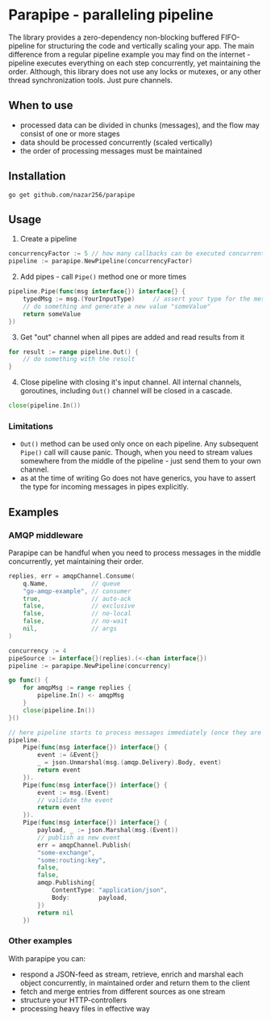 Parapipe - paralleling pipeline
===============================

The library provides a zero-dependency non-blocking buffered FIFO-pipeline for structuring the code and vertically scaling your app. 
The main difference from a regular pipeline example you may find on the internet - pipeline executes everything on each step concurrently,
yet maintaining the order. Although, this library does not use any locks or mutexes, or any other thread synchronization
tools. Just pure channels.

When to use
-----------

* processed data can be divided in chunks (messages), and the flow may consist of one or more stages
* data should be processed concurrently (scaled vertically)
* the order of processing messages must be maintained

Installation
------------

```
go get github.com/nazar256/parapipe
```

Usage
-----

1. Create a pipeline

```go
concurrencyFactor := 5 // how many callbacks can be executed concurrently for each pipe
pipeline := parapipe.NewPipeline(concurrencyFactor)
```

2. Add pipes - call `Pipe()` method one or more times
```go
pipeline.Pipe(func(msg interface{}) interface{} {
    typedMsg := msg.(YourInputType)     // assert your type for the message
    // do something and generate a new value "someValue"
    return someValue
})
   ```
3. Get "out" channel when all pipes are added and read results from it
```go
for result := range pipeline.Out() {
    // do something with the result
}
```
4. Close pipeline with closing it's input channel. All internal channels, goroutines, including `Out()` channel will be
   closed in a cascade.
```go
close(pipeline.In())
```   

### Limitations

* `Out()` method can be used only once on each pipeline. Any subsequent `Pipe()` call will cause panic. Though, when you
  need to stream values somewhere from the middle of the pipeline - just send them to your own channel.
* as at the time of writing Go does not have generics, you have to assert the type for incoming messages in pipes explicitly.

Examples
--------

### AMQP middleware

Parapipe can be handful when you need to process messages in the middle concurrently, yet maintaining their order.

```go
replies, err = amqpChannel.Consume(
    q.Name,            // queue
    "go-amqp-example", // consumer
    true,              // auto-ack
    false,             // exclusive
    false,             // no-local
    false,             // no-wait
    nil,               // args
)

concurrency := 4
pipeSource := interface{}(replies).(<-chan interface{})
pipeline := parapipe.NewPipeline(concurrency)

go func() {
    for amqpMsg := range replies {
        pipeline.In() <- amqpMsg
    }
    close(pipeline.In())
}()

// here pipeline starts to process messages immediately (once they are sent above) even before "Out()" is called
pipeline.
    Pipe(func(msg interface{}) interface{} {
        event := &Event{}
        _ = json.Unmarshal(msg.(amqp.Delivery).Body, event)
        return event
    }).
    Pipe(func(msg interface{}) interface{} {
        event := msg.(Event)
        // validate the event
        return event
    }).
    Pipe(func(msg interface{}) interface{} {
        payload, _ := json.Marshal(msg.(Event))
        // publish as new event
        err = amqpChannel.Publish(
        "some-exchange",
        "some:routing:key",
        false,
        false,
        amqp.Publishing{
            ContentType: "application/json",
            Body:        payload,
        })
        return nil
    })
```

### Other examples

With parapipe you can:

  * respond a JSON-feed as stream, retrieve, enrich and marshal each object concurrently, in maintained order and return them to the client
  * fetch and merge entries from different sources as one stream
  * structure your HTTP-controllers
  * processing heavy files in effective way
